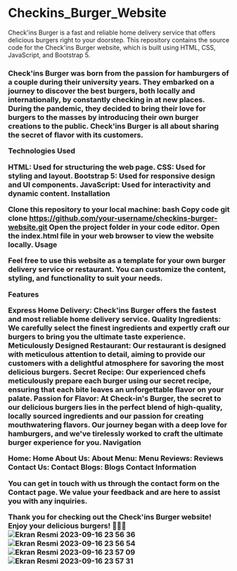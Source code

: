 # Checkins_Burger_Website


Check'ins Burger is a fast and reliable home delivery service that offers delicious burgers right to your doorstep. This repository contains the source code for the Check'ins Burger website, which is built using HTML, CSS, JavaScript, and Bootstrap 5.

<h3><About Check'ins Burger>

Check'ins Burger was born from the passion for hamburgers of a couple during their university years. They embarked on a journey to discover the best burgers, both locally and internationally, by constantly checking in at new places. During the pandemic, they decided to bring their love for burgers to the masses by introducing their own burger creations to the public. Check'ins Burger is all about sharing the secret of flavor with its customers.

Technologies Used

HTML: Used for structuring the web page.
CSS: Used for styling and layout.
Bootstrap 5: Used for responsive design and UI components.
JavaScript: Used for interactivity and dynamic content.
Installation

Clone this repository to your local machine:
bash
Copy code
git clone https://github.com/your-username/checkins-burger-website.git
Open the project folder in your code editor.
Open the index.html file in your web browser to view the website locally.
Usage

Feel free to use this website as a template for your own burger delivery service or restaurant. You can customize the content, styling, and functionality to suit your needs.

Features

Express Home Delivery: Check'ins Burger offers the fastest and most reliable home delivery service.
Quality Ingredients: We carefully select the finest ingredients and expertly craft our burgers to bring you the ultimate taste experience.
Meticulously Designed Restaurant: Our restaurant is designed with meticulous attention to detail, aiming to provide our customers with a delightful atmosphere for savoring the most delicious burgers.
Secret Recipe: Our experienced chefs meticulously prepare each burger using our secret recipe, ensuring that each bite leaves an unforgettable flavor on your palate.
Passion for Flavor: At Check-in's Burger, the secret to our delicious burgers lies in the perfect blend of high-quality, locally sourced ingredients and our passion for creating mouthwatering flavors. Our journey began with a deep love for hamburgers, and we've tirelessly worked to craft the ultimate burger experience for you.
Navigation

Home: Home
About Us: About
Menu: Menu
Reviews: Reviews
Contact Us: Contact
Blogs: Blogs
Contact Information

You can get in touch with us through the contact form on the Contact page. We value your feedback and are here to assist you with any inquiries.

Thank you for checking out the Check'ins Burger website! Enjoy your delicious burgers! 🍔🍟🥤
![Ekran Resmi 2023-09-16 23 56 36](https://github.com/ummugulsumcekin/Checkins_Burger_Website/assets/102469765/9e6db238-3410-4821-b145-798c376e90f8)
![Ekran Resmi 2023-09-16 23 56 54](https://github.com/ummugulsumcekin/Checkins_Burger_Website/assets/102469765/447480d6-9e76-4b3c-bdc2-3144eebd30b1)
![Ekran Resmi 2023-09-16 23 57 09](https://github.com/ummugulsumcekin/Checkins_Burger_Website/assets/102469765/7e106a9a-df14-48ee-9378-40124918ba30)
![Ekran Resmi 2023-09-16 23 57 31](https://github.com/ummugulsumcekin/Checkins_Burger_Website/assets/102469765/763ea105-f86a-4ede-8155-72dd0ad04633)
